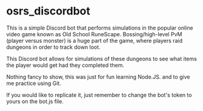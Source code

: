 # osrs_discordbot

This is a simple Discord bot that performs simulations in the popular online video game known as Old School RuneScape.
Bossing/high-level PvM (player versus monster) is a huge part of the game, where players raid dungeons in order to track down loot.

This Discord bot allows for simulations of these dungeons to see what items the player would get had they completed them.

Nothing fancy to show, this was just for fun learning Node.JS. and to give me practice using Git.

If you would like to replicate it, just remember to change the bot's token to yours on the bot.js file.
